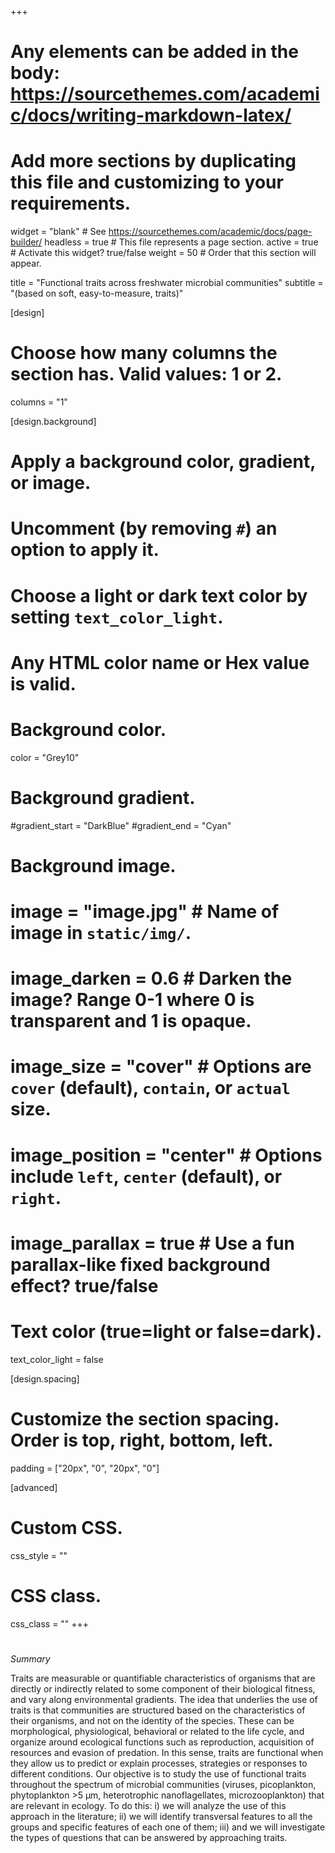+++
# Any elements can be added in the body: https://sourcethemes.com/academic/docs/writing-markdown-latex/
# Add more sections by duplicating this file and customizing to your requirements.

widget = "blank"  # See https://sourcethemes.com/academic/docs/page-builder/
headless = true  # This file represents a page section.
active = true  # Activate this widget? true/false
weight = 50 # Order that this section will appear.


title = "Functional traits across freshwater microbial communities"
subtitle = "(based on soft, easy-to-measure, traits)"

[design]
  # Choose how many columns the section has. Valid values: 1 or 2.
  columns = "1"

[design.background]
  # Apply a background color, gradient, or image.
  #   Uncomment (by removing `#`) an option to apply it.
  #   Choose a light or dark text color by setting `text_color_light`.
  #   Any HTML color name or Hex value is valid.

  # Background color.
   color = "Grey10"
  
  # Background gradient.
  #gradient_start = "DarkBlue"
  #gradient_end = "Cyan"
  
  # Background image.
  # image = "image.jpg"  # Name of image in `static/img/`.
  # image_darken = 0.6  # Darken the image? Range 0-1 where 0 is transparent and 1 is opaque.
  # image_size = "cover"  #  Options are `cover` (default), `contain`, or `actual` size.
  # image_position = "center"  # Options include `left`, `center` (default), or `right`.
  # image_parallax = true  # Use a fun parallax-like fixed background effect? true/false
  
  # Text color (true=light or false=dark).
  text_color_light = false

[design.spacing]
  # Customize the section spacing. Order is top, right, bottom, left.
  padding = ["20px", "0", "20px", "0"]

[advanced]
 # Custom CSS. 
 css_style = ""
 
 # CSS class.
 css_class = ""
+++
#

*Summary*

Traits are measurable or quantifiable characteristics of organisms that are directly or indirectly related to some component of their biological fitness, and vary along environmental gradients. The idea that underlies the use of traits is that communities are structured based on the characteristics of their organisms, and not on the identity of the species. These can be morphological, physiological, behavioral or related to the life cycle, and organize around ecological functions such as reproduction, acquisition of resources and evasion of predation. In this sense, traits are functional when they allow us to predict or explain processes, strategies or responses to different conditions. Our objective is to study the use of functional traits throughout the spectrum of microbial communities (viruses, picoplankton, phytoplankton >5 µm, heterotrophic nanoflagellates, microzooplankton) that are relevant in ecology. To do this: i) we will analyze the use of this approach in the literature; ii) we will identify transversal features to all the groups and specific features of each one of them; iii) and we will investigate the types of questions that can be answered by approaching traits.
